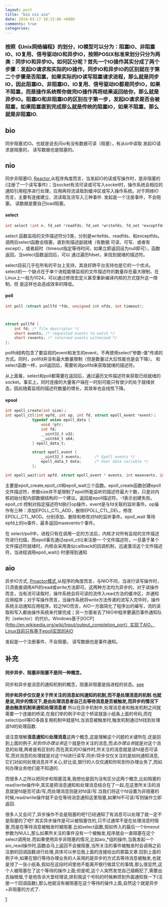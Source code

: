 ```yaml
---
layout: post
title: "bio nio aio"
date: 2014-03-17 18:15:06 +0800
comments: true
categories: 
---
```


### 按照《Unix网络编程》的划分，IO模型可以分为：阻塞IO、非阻塞IO、IO复用、信号驱动IO和异步IO，按照POSIX标准来划分只分为两类：同步IO和异步IO。如何区分呢？首先一个IO操作其实分成了两个步骤：发起IO请求和实际的IO操作，同步IO和异步IO的区别就在于第二个步骤是否阻塞，如果实际的IO读写阻塞请求进程，那么就是同步IO，因此阻塞IO、非阻塞IO、IO复用、信号驱动IO都是同步IO，如果不阻塞，而是操作系统帮你做完IO操作再将结果返回给你，那么就是异步IO。阻塞IO和非阻塞IO的区别在于第一步，发起IO请求是否会被阻塞，如果阻塞直到完成那么就是传统的阻塞IO，如果不阻塞，那么就是非阻塞IO.


bio
------------------------------
同步阻塞式IO。也就是说去问io有没有数据可读（阻塞），有从io中读取
发起IO请求是阻塞的，
读写数据也是阻塞的。

nio
-----------------------------------
同步非阻塞IO, [Reactor](http://en.wikipedia.org/wiki/Reactor_pattern),从程序角度而言，当发起IO的读或写操作时，是非阻塞的(注册了一个读写事件)；当socket有流可读或可写入socket时，操作系统会相应的通知引用程序进行处理，应用再将流读取到缓冲区或写入操作系统。对于网络IO而言，主要有连接建立、流读取及流写入三种事件.
发起是一个注册事件，不会阻塞。
读数据是要自己load阻塞。

#### select
```c
int select (int n, fd_set *readfds, fd_set *writefds, fd_set *exceptfds, struct timeval *timeout);
```

select 函数监视的文件描述符分3类，分别是writefds、readfds、和exceptfds。调用后select函数会阻塞，直到有描述副就绪（有数据 可读、可写、或者有except），或者超时（timeout指定等待时间，如果立即返回设为null即可），函数返回。当select函数返回后，可以 通过遍历fdset，来找到就绪的描述符。

select目前几乎在所有的平台上支持，其良好跨平台支持也是它的一个优点。select的一 个缺点在于单个进程能够监视的文件描述符的数量存在最大限制，在Linux上一般为1024，可以通过修改宏定义甚至重新编译内核的方式提升这一限制，但 是这样也会造成效率的降低。

####  poll
```c
int poll (struct pollfd *fds, unsigned int nfds, int timeout);



struct pollfd {
    int fd; /* file descriptor */
    short events; /* requested events to watch */
    short revents; /* returned events witnessed */
};

```
pollfd结构包含了要监视的event和发生的event，不再使用select“参数-值”传递的方式。同时，pollfd并没有最大数量限制（但是数量过大后性能也是会下降）。 和select函数一样，poll返回后，需要轮询pollfd来获取就绪的描述符。

从上面看，select和poll都需要在返回后，通过遍历文件描述符来获取已经就绪的socket。事实上，同时连接的大量客户端在一时刻可能只有很少的处于就绪状态，因此随着监视的描述符数量的增长，其效率也会线性下降。

#### epool
```c
int epoll_create(int size)；
int epoll_ctl(int epfd, int op, int fd, struct epoll_event *event)；
            typedef union epoll_data {
                void *ptr;
                int fd;
                __uint32_t u32;
                __uint64_t u64;
            } epoll_data_t;

            struct epoll_event {
                __uint32_t events;      /* Epoll events */
                epoll_data_t data;      /* User data variable */
            };

int epoll_wait(int epfd, struct epoll_event * events, int maxevents, int timeout);
```

 主要是epoll_create,epoll_ctl和epoll_wait三个函数。epoll_create函数创建epoll文件描述符，参数size并不是限制了epoll所能监听的描述符最大个数，只是对内核初始分配内部数据结构的一个建议。返回是epoll描述符。-1表示创建失败。epoll_ctl 控制对指定描述符fd执行op操作，event是与fd关联的监听事件。op操作有三种：添加EPOLL_CTL_ADD，删除EPOLL_CTL_DEL，修改EPOLL_CTL_MOD。分别添加、删除和修改对fd的监听事件。epoll_wait 等待epfd上的io事件，最多返回maxevents个事件。

在 select/poll中，进程只有在调用一定的方法后，内核才对所有监视的文件描述符进行扫描，而epoll事先通过epoll_ctl()来注册一 个文件描述符，一旦基于某个文件描述符就绪时，内核会采用类似callback的回调机制，迅速激活这个文件描述符，当进程调用epoll_wait() 时便得到通知


aio
------------------
异步IO方式, [Proactor模式](http://en.wikipedia.org/wiki/Proactor_pattern),从程序的角度而言，与NIO不同，当进行读写操作时，只须直接调用API的read或write方法即可。这两种方法均为异步的，对于读操作而言，当有流可读取时，操作系统会将可读的流传入read方法的缓冲区，并通知应用程序；对于写操作而言，当操作系统将write方法传递的流写入完毕时，操作系统主动通知应用程序。较之NIO而言，AIO一方面简化了程序出的编写，流的读取和写入都由操作系统来代替完成；另一方面省去了NIO中程序要遍历事件通知队列（selector）的代价。Windows基于[IOCP](http://en.wikipedia.org/wiki/Input/output_completion_port）实现了AIO，Linux目前只有基于epoll实现的AIO

发起是一个注册事件，不会阻塞。
读写数据也是事件通知。



补充
-----------------------
#### 同步异步、阻塞非阻塞不是同一种概念，

同步和异步是消息的通知机制的概念，阻塞非阻塞是指进程的状态。[see](http://www.cppblog.com/converse/archive/2009/05/13/82879.html)


**同步和异步仅仅是关于所关注的消息如何通知的机制,而不是处理消息的机制.也就是说,同步的情况下,是由处理消息者自己去等待消息是否被触发,而异步的情况下是由触发机制来通知处理消息者** 所以在异步机制中,处理消息者和触发机制之间就需要一个连接的桥梁,在我们举的例子中这个桥梁就是小纸条上面的号码,而在select/poll等IO多路复用机制中就是fd,当消息被触发时,触发机制通过fd找到处理该fd的处理函数.

请注意理解**消息通知**和**处理消息**这两个概念,这是理解这个问题的关键所在.还是回到上面的例子,*轮到你办理业务*这个就是你关注的消息,而*去办理业务*就是对这个消息的处理,两者是有区别的.而在真实的IO操作时,所关注的消息就是该fd是否可读写,而对消息的处理就是对这个fd进行读写.同步/异步仅仅关注的是如何通知消息,它们对如何处理消息并不关心,好比说,银行的人仅仅通知你轮到你办理业务了,而如何办理业务他们是不知道的.

而很多人之所以把同步和阻塞混淆,我想也是因为没有区分这两个概念,比如阻塞的read/write操作中,其实是把消息通知和处理消息结合在了一起,在这里所关注的消息就是fd是否可读/写,而处理消息则是对fd读/写.当我们将这个fd设置为非阻塞的时候,read/write操作就不会在等待消息通知这里阻塞,如果fd不可读/写则操作立即返回.

很多人又会问了,异步操作不会是阻塞的吧?已经通知了有消息可以处理了就一定不是阻塞的了吧?
其实异步操作是可以被阻塞住的,只不过通常不是在处理消息时阻塞,而是在等待消息被触发时被阻塞.比如select函数,假如传入的最后一个timeout参数为NULL,那么如果所关注的事件没有一个被触发,程序就会一直阻塞在这个select调用处.而如果使用异步非阻塞的情况,比如aio_*组的操作,当我发起一个aio_read操作时,函数会马上返回不会被阻塞,当所关注的事件被触发时会调用之前注册的回调函数进行处理,具体可以参见我上面的连接给出的那篇文章.回到上面的例子中,如果在银行等待办理业务的人采用的是异步的方式去等待消息被触发,也就是领了一张小纸条,假如在这段时间里他不能离开银行做其它的事情,那么很显然,这个人被阻塞在了这个等待的操作上面;但是呢,这个人突然发觉自己烟瘾犯了,需要出去抽根烟,于是他告诉大堂经理说,排到我这个号码的时候麻烦到外面通知我一下(注册一个回调函数),那么他就没有被阻塞在这个等待的操作上面,自然这个就是异步+非阻塞的方式了.


[1](http://www.ibm.com/developerworks/cn/linux/l-async/)